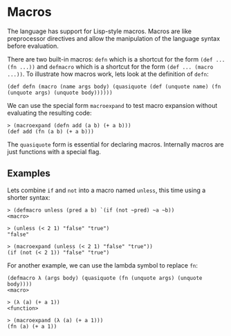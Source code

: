 # Macros

The language has support for Lisp-style macros. Macros are like preprocessor directives and allow the manipulation of the language syntax before evaluation.

There are two built-in macros: `defn` which is a shortcut for the form `(def ... (fn ...))` and `defmacro` which is a shortcut for the form `(def ... (macro ...))`. To illustrate how macros work, lets look at the definition of `defn`:

```text
(def defn (macro (name args body) (quasiquote (def (unquote name) (fn (unquote args) (unquote body))))))
```

We can use the special form `macroexpand` to test macro expansion without evaluating the resulting code:

```text
> (macroexpand (defn add (a b) (+ a b)))
(def add (fn (a b) (+ a b)))
```

The `quasiquote` form is essential for declaring macros. Internally macros are just functions with a special flag.

## Examples

Lets combine `if` and `not` into a macro named `unless`, this time using a shorter syntax:

```text
> (defmacro unless (pred a b) `(if (not ~pred) ~a ~b))
<macro>

> (unless (< 2 1) "false" "true")
"false"

> (macroexpand (unless (< 2 1) "false" "true"))
(if (not (< 2 1)) "false" "true")
```

For another example, we can use the lambda symbol to replace `fn`:

```text
(defmacro λ (args body) (quasiquote (fn (unquote args) (unquote body))))
<macro>

> (λ (a) (+ a 1))
<function>

> (macroexpand (λ (a) (+ a 1)))
(fn (a) (+ a 1))
```
